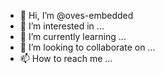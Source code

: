- 👋 Hi, I’m @oves-embedded
- 👀 I’m interested in ...
- 🌱 I’m currently learning ...
- 💞️ I’m looking to collaborate on ...
- 📫 How to reach me ...

<!---
oves-embedded/oves-embedded is a ✨ special ✨ repository because its `README.md` (this file) appears on your GitHub profile.
You can click the Preview link to take a look at your changes.
--->
